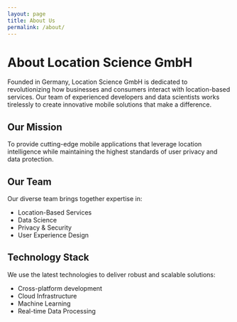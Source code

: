 ```yaml
---
layout: page
title: About Us
permalink: /about/
---
```


# About Location Science GmbH

Founded in Germany, Location Science GmbH is dedicated to revolutionizing how businesses and consumers interact with location-based services. Our team of experienced developers and data scientists works tirelessly to create innovative mobile solutions that make a difference.

## Our Mission

To provide cutting-edge mobile applications that leverage location intelligence while maintaining the highest standards of user privacy and data protection.

## Our Team

Our diverse team brings together expertise in:

- Location-Based Services
- Data Science
- Privacy & Security
- User Experience Design

## Technology Stack

We use the latest technologies to deliver robust and scalable solutions:

- Cross-platform development
- Cloud Infrastructure
- Machine Learning
- Real-time Data Processing

